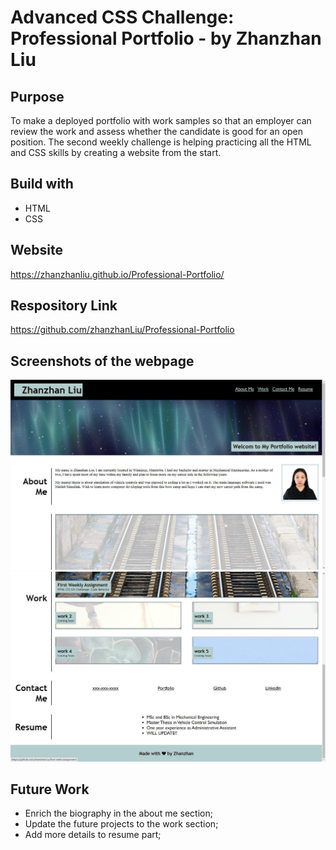 # Advanced CSS Challenge: Professional Portfolio - by Zhanzhan Liu

## Purpose
To make a deployed portfolio with work samples so that an employer can review the work and assess whether the candidate is good for an open position. The second weekly challenge is helping practicing all the HTML and CSS skills by creating a website from the start. 

## Build with
* HTML
* CSS

## Website
https://zhanzhanliu.github.io/Professional-Portfolio/

## Respository Link
https://github.com/zhanzhanLiu/Professional-Portfolio

## Screenshots of the webpage
![The overall looking of the webpage is like this](./assets/images/screenshot-1.jpg)
![](./assets/images/screenshot-2.jpg)

## Future Work
* Enrich the biography in the about me section;
* Update the future projects to the work section;
* Add more details to resume part;
